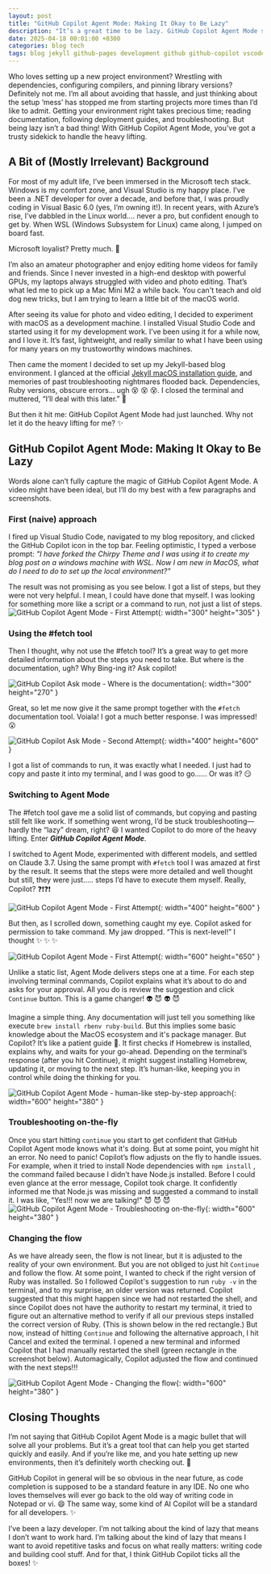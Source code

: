 ```yaml
---
layout: post
title: "GitHub Copilot Agent Mode: Making It Okay to Be Lazy"
description: "It’s a great time to be lazy. GitHub Copilot Agent Mode swoops in to tackle the setup grind, hassle-free."
date: 2025-04-18 00:01:00 +0300
categories: blog tech
tags: blog jekyll github-pages development github github-copilot vscode
---
```


Who loves setting up a new project environment? Wrestling with dependencies, configuring compilers, and pinning library versions? Definitely not me. I’m all about avoiding that hassle, and just thinking about the setup ‘mess’ has stopped me from starting projects more times than I’d like to admit. Getting your environment right takes precious time; reading documentation, following deployment guides, and troubleshooting. But being lazy isn’t a bad thing! With GitHub Copilot Agent Mode, you’ve got a trusty sidekick to handle the heavy lifting.

## A Bit of (Mostly Irrelevant) Background

For most of my adult life, I’ve been immersed in the Microsoft tech stack. Windows is my comfort zone, and Visual Studio is my happy place. I’ve been a .NET developer for over a decade, and before that, I was proudly coding in Visual Basic 6.0 (yes, I’m owning it!). In recent years, with Azure’s rise, I’ve dabbled in the Linux world.... never a pro, but confident enough to get by. When WSL (Windows Subsystem for Linux) came along, I jumped on board fast.

Microsoft loyalist? Pretty much. :rocket:

I’m also an amateur photographer and enjoy editing home videos for family and friends. Since I never invested in a high-end desktop with powerful GPUs, my laptops always struggled with video and photo editing. That’s what led me to pick up a Mac Mini M2 a while back. You can't teach and old dog new tricks, but I am trying to learn a little bit of the macOS world.

After seeing its value for photo and video editing, I decided to experiment with macOS as a development machine. I installed Visual Studio Code and started using it for my development work. I’ve been using it for a while now, and I love it. It’s fast, lightweight, and really similar to what I have been using for many years on my trustoworthy windows machines.

Then came the moment I decided to set up my Jekyll-based blog environment. I glanced at the official [Jekyll macOS installation guide](https://jekyllrb.com/docs/installation/macos/), and memories of past troubleshooting nightmares flooded back. Dependencies, Ruby versions, obscure errors… ugh :dizzy_face: :dizzy_face: :dizzy_face:. I closed the terminal and muttered, “I’ll deal with this later.” :banana:

But then it hit me: GitHub Copilot Agent Mode had just launched. Why not let it do the heavy lifting for me? :sparkles:

## GitHub Copilot Agent Mode: Making It Okay to Be Lazy

Words alone can’t fully capture the magic of GitHub Copilot Agent Mode. A video might have been ideal, but I’ll do my best with a few paragraphs and screenshots.

### First (naive) approach

I fired up Visual Studio Code, navigated to my blog repository, and clicked the GitHub Copilot icon in the top bar. Feeling optimistic, I typed a verbose prompt: _"I have forked the Chirpy Theme and I was using it to create my blog post on a windows machine with WSL. Now I am new in MacOS, what do I need to do to set up the local environment?"_

The result was not promising as you see below. I got a list of steps, but they were not very helpful. I mean, I could have done that myself. I was looking for something more like a script or a command to run, not just a list of steps.
![GitHub Copilot Agent Mode - First Attempt](/images/gh-copilot-agent-mode/01-ask-mode-set-up-jeckyl.jpg){: width="300" height="305" }

### Using the #fetch tool

Then I thought, why not use the #fetch tool? It’s a great way to get more detailed information about the steps you need to take. But where is the documentation, ugh? Why Bing-ing it? Ask copilot!

![GitHub Copilot Ask mode - Where is the documentation](/images/gh-copilot-agent-mode/02-gh-copilot-ask-get-doc.jpg){: width="300" height="270" }

Great, so let me now give it the same prompt together with the `#fetch` documentation tool. Voiala! I got a much better response. I was impressed! :open_mouth:

![GitHub Copilot Ask Mode - Second Attempt](/images/gh-copilot-agent-mode/03-gh-copilot-ask-with-fetch-doc.jpg){: width="400" height="600" }

I got a list of commands to run, it was exactly what I needed. I just had to copy and paste it into my terminal, and I was good to go...... Or was it? :smirk:

### Switching to Agent Mode

The #fetch tool gave me a solid list of commands, but copying and pasting still felt like work. If something went wrong, I’d be stuck troubleshooting—hardly the “lazy” dream, right? :laughing: I wanted Copilot to do more of the heavy lifting. Enter **_GitHub Copilot Agent Mode_**.

I switched to Agent Mode, experimented with different models, and settled on Claude 3.7. Using the same prompt with `#fetch` tool I was amazed at first by the result. It seems that the steps were more detailed and well thought but still, they were just..... steps I’d have to execute them myself. Really, Copilot? :question::exclamation::question::exclamation:

![GitHub Copilot Agent Mode - First Attempt](/images/gh-copilot-agent-mode/04-gh-copilot-agent-mode.png){: width="400" height="600" }

But then, as I scrolled down, something caught my eye. Copilot asked for permission to take command. My jaw dropped. “This is next-level!” I thought :sparkles: :sparkles: :sparkles:

![GitHub Copilot Agent Mode - First Attempt](/images/gh-copilot-agent-mode/05-gh-copilot-agent-mode-step2.png){: width="600" height="650" }

Unlike a static list, Agent Mode delivers steps one at a time. For each step involving terminal commands, Copilot explains what it’s about to do and asks for your approval. All you do is review the suggestion and click `Continue` button. This is a game changer! :alien: :smiling_imp: :alien: :smiling_imp:

Imagine a simple thing. Any documentation will just tell you something like execute `brew install rbenv ruby-build`. But this implies some basic knowledge about the MacOS ecosystem and it's package manager. But Copilot? It’s like a patient guide :dog:. It first checks if Homebrew is installed, explains why, and waits for your go-ahead. Depending on the terminal’s response (after you hit Continue), it might suggest installing Homebrew, updating it, or moving to the next step. It’s human-like, keeping you in control while doing the thinking for you.

![GitHub Copilot Agent Mode - human-like step-by-step approach](/images/gh-copilot-agent-mode/06-gh-copilot-agent-mode.png){: width="600" height="380" }

### Troubleshooting on-the-fly

Once you start hitting `continue` you start to get confident that GitHub Copilot Agent mode knows what it's doing. But at some point, you might hit an error. No need to panic! Copilot’s flow adjusts on the fly to handle issues. For example, when it tried to install Node dependencies with `npm install` , the command failed because I didn’t have Node.js installed. Before I could even glance at the error message, Copilot took charge. It confidently informed me that Node.js was missing and suggested a command to install it. I was like, "Yes!!! now we are talking!" :smiling_imp: :smiling_imp: :smiling_imp:
![GitHub Copilot Agent Mode - Troubleshooting on-the-fly](/images/gh-copilot-agent-mode/07-gh-copilot-agent-mode-troubleshooting.png){: width="600" height="380" }

### Changing the flow

As we have already seen, the flow is not linear, but it is adjusted to the reality of your own environment. But you are not obliged to just hit `Continue` and follow the flow. At some point, I wanted to check if the right version of Ruby was installed. So I followed Copilot's suggestion to run `ruby -v` in the terminal, and to my surprise, an older version was returned. Copilot suggested that this might happen since we had not restarted the shell, and since Copilot does not have the authority to restart my terminal, it tried to figure out an alternative method to verify if all our previous steps installed the correct version of Ruby. (This is shown below in the red rectangle.) But now, instead of hitting `Continue` and following the alternative approach, I hit Cancel and exited the terminal. I opened a new terminal and informed Copilot that I had manually restarted the shell (green rectangle in the screenshot below). Automagically, Copilot adjusted the flow and continued with the next steps!!!

![GitHub Copilot Agent Mode - Changing the flow](/images/gh-copilot-agent-mode/08-gh-copilot-agent-mode-changing-the-flow.png){: width="600" height="380" }

## Closing Thoughts

I’m not saying that GitHub Copilot Agent Mode is a magic bullet that will solve all your problems. But it’s a great tool that can help you get started quickly and easily. And if you’re like me, and you hate setting up new environments, then it’s definitely worth checking out. :rocket:

GitHub Copilot in general will be so obvious in the near future, as code completion is supposed to be a standard feature in any IDE. No one who loves themselves will ever go back to the old way of writing code in Notepad or vi. :smile: The same way, some kind of AI Copilot will be a standard for all developers. :sparkles:

I’ve been a lazy developer. I’m not talking about the kind of lazy that means I don’t want to work hard. I’m talking about the kind of lazy that means I want to avoid repetitive tasks and focus on what really matters: writing code and building cool stuff. And for that, I think GitHub Copilot ticks all the boxes! :sparkles:
